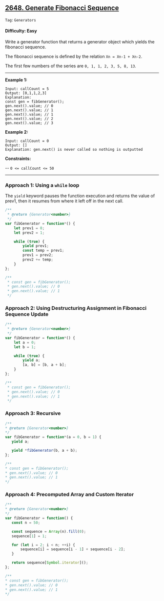 ## [2648. Generate Fibonacci Sequence](https://leetcode.com/problems/generate-fibonacci-sequence)

```Tag```: ```Generators```

#### Difficulty: Easy

Write a generator function that returns a generator object which yields the fibonacci sequence.

The fibonacci sequence is defined by the relation ```Xn = Xn-1 + Xn-2```.

The first few numbers of the series are ```0, 1, 1, 2, 3, 5, 8, 13```.

---

__Example 1:__
```
Input: callCount = 5
Output: [0,1,1,2,3]
Explanation:
const gen = fibGenerator();
gen.next().value; // 0
gen.next().value; // 1
gen.next().value; // 1
gen.next().value; // 2
gen.next().value; // 3
```

__Example 2:__
```
Input: callCount = 0
Output: []
Explanation: gen.next() is never called so nothing is outputted
```

__Constraints:__

-- ```0 <= callCount <= 50```

---

### Approach 1: Using a ```while``` loop

The ```yield``` keyword pauses the function execution and returns the value of prev1, then it resumes from where it left off in the next call.

```JavaScript
/**
 * @return {Generator<number>}
 */
var fibGenerator = function*() {
    let prev1 = 0;
    let prev2 = 1;

    while (true) {
        yield prev1;
        const temp = prev1;
        prev1 = prev2;
        prev2 += temp;
    }
};

/**
 * const gen = fibGenerator();
 * gen.next().value; // 0
 * gen.next().value; // 1
 */
 ```

### Approach 2: Using Destructuring Assignment in Fibonacci Sequence Update

```JavaScript
/**
 * @return {Generator<number>}
 */
var fibGenerator = function*() {
    let a = 0;
    let b = 1;

    while (true) {
        yield a;
        [a, b] = [b, a + b];
    }
};

/**
 * const gen = fibGenerator();
 * gen.next().value; // 0
 * gen.next().value; // 1
 */
 ```
 
 ### Approach 3: Recursive
 
 ```JavaScript
 /**
 * @return {Generator<number>}
 */
var fibGenerator = function*(a = 0, b = 1) {
    yield a;

    yield *fibGenerator(b, a + b);
};

/**
 * const gen = fibGenerator();
 * gen.next().value; // 0
 * gen.next().value; // 1
 */
 ```
 
 ### Approach 4: Precomputed Array and Custom Iterator
 
 ```JavaScript
 /**
 * @return {Generator<number>}
 */
var fibGenerator = function() {
    const n = 50;

    const sequence = Array(n).fill(0);
    sequence[1] = 1;

    for (let i = 2; i < n; ++i) {
        sequence[i] = sequence[i - 1] + sequence[i - 2];
    }

    return sequence[Symbol.iterator]();
};

/**
 * const gen = fibGenerator();
 * gen.next().value; // 0
 * gen.next().value; // 1
 */
 ```
